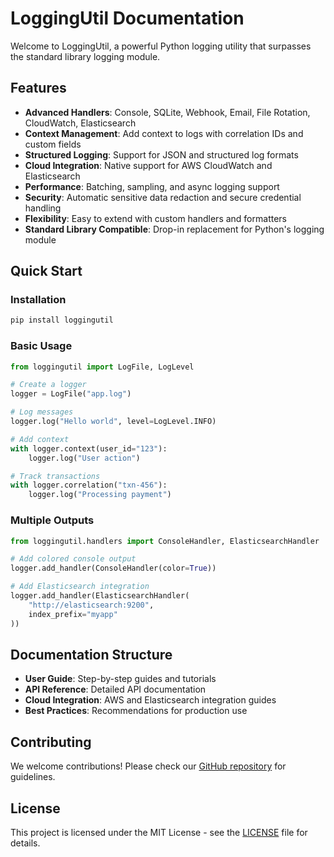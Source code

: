 # LoggingUtil Documentation

Welcome to LoggingUtil, a powerful Python logging utility that surpasses the standard library logging module.

## Features

- **Advanced Handlers**: Console, SQLite, Webhook, Email, File Rotation, CloudWatch, Elasticsearch
- **Context Management**: Add context to logs with correlation IDs and custom fields
- **Structured Logging**: Support for JSON and structured log formats
- **Cloud Integration**: Native support for AWS CloudWatch and Elasticsearch
- **Performance**: Batching, sampling, and async logging support
- **Security**: Automatic sensitive data redaction and secure credential handling
- **Flexibility**: Easy to extend with custom handlers and formatters
- **Standard Library Compatible**: Drop-in replacement for Python's logging module

## Quick Start

### Installation

```bash
pip install loggingutil
```

### Basic Usage

```python
from loggingutil import LogFile, LogLevel

# Create a logger
logger = LogFile("app.log")

# Log messages
logger.log("Hello world", level=LogLevel.INFO)

# Add context
with logger.context(user_id="123"):
    logger.log("User action")

# Track transactions
with logger.correlation("txn-456"):
    logger.log("Processing payment")
```

### Multiple Outputs

```python
from loggingutil.handlers import ConsoleHandler, ElasticsearchHandler

# Add colored console output
logger.add_handler(ConsoleHandler(color=True))

# Add Elasticsearch integration
logger.add_handler(ElasticsearchHandler(
    "http://elasticsearch:9200",
    index_prefix="myapp"
))
```

## Documentation Structure

- **User Guide**: Step-by-step guides and tutorials
- **API Reference**: Detailed API documentation
- **Cloud Integration**: AWS and Elasticsearch integration guides
- **Best Practices**: Recommendations for production use

## Contributing

We welcome contributions! Please check our [GitHub repository](https://github.com/mochathehuman/loggingutil) for guidelines.

## License

This project is licensed under the MIT License - see the [LICENSE](https://github.com/mochathehuman/loggingutil/blob/main/LICENSE) file for details. 